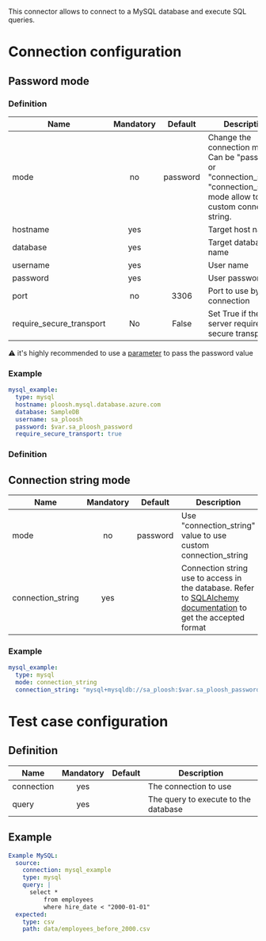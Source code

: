 This connector allows to connect to a MySQL database and execute SQL queries.

# Connection configuration
## Password mode
### Definition
| Name                     | Mandatory | Default    | Description |
|--------------------------|:---------:|:----------:|-------------|
| mode                     | no        |  password  | Change the connection mode. Can be "password" or "connection_string". "connection_string" mode allow to use a custom connection string.
| hostname                 | yes       |            | Target host name
| database                 | yes       |            | Target database name
| username                 | yes       |            | User name
| password                 | yes       |            | User password
| port                     | no        | 3306       | Port to use by the connection
| require_secure_transport | No        | False      | Set True if the server require a secure transport

⚠️ it's highly recommended to use a [parameter](/docs/configuration-custom-parameters/) to pass the password value

### Example
``` yaml
mysql_example:
  type: mysql
  hostname: ploosh.mysql.database.azure.com
  database: SampleDB
  username: sa_ploosh
  password: $var.sa_ploosh_password 
  require_secure_transport: true
```

### Definition
## Connection string mode
| Name              | Mandatory | Default                       | Description |
|-------------------|:---------:|:-----------------------------:|-------------|
| mode              | no        |  password                     | Use "connection_string" value to use custom connection_string
| connection_string | yes       |                               | Connection string use to access in the database. Refer to [SQLAlchemy documentation](https://docs.sqlalchemy.org/en/20/dialects/mysql.html) to get the accepted format

### Example
``` yaml
mysql_example:
  type: mysql
  mode: connection_string
  connection_string: "mysql+mysqldb://sa_ploosh:$var.sa_ploosh_password@ploosh.mysql.database.azure.com/SampleDB"
```

# Test case configuration
## Definition
| Name              | Mandatory | Default                       | Description |
|-------------------|:---------:|:-----------------------------:|-------------|
| connection        | yes       |                               | The connection to use 
| query             | yes       |                               | The query to execute to the database
## Example

``` yaml
Example MySQL:
  source:
    connection: mysql_example
    type: mysql
    query: | 
      select * 
          from employees
          where hire_date < "2000-01-01"
  expected:
    type: csv
    path: data/employees_before_2000.csv
```